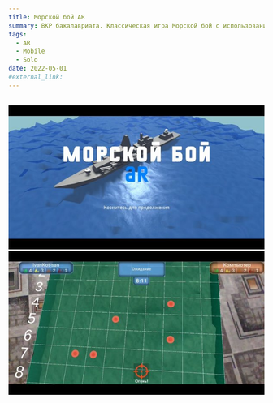 ```yaml
---
title: Морской бой AR
summary: ВКР бакалавриата. Классическая игра Морской бой с использованием AR. Благодаря дополненной реальности игра ощущается по новому и позволяет получить уникальный опыт от игры.
tags:
  - AR
  - Mobile
  - Solo
date: 2022-05-01
#external_link:
---
```

⠀
![screen reader text](731641114.jpeg "Интерфейс приложения")
![screen reader text](731641130.jpeg "Геймплей")
